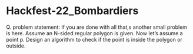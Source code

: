 # Hackfest-22_Bombardiers
Q. problem statement: 
If you are done with all that,s another small problem is here. Assume an N-sided regular polygon is given. Now let’s assume a point p. Design an algorithm to check if the point is inside the polygon or outside. 
